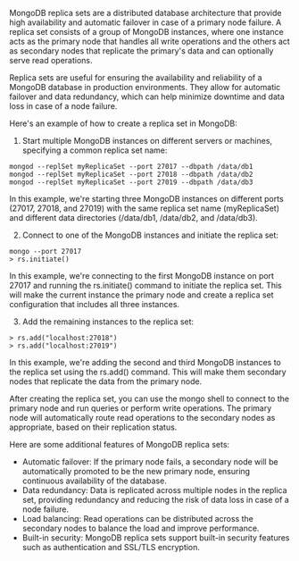 MongoDB replica sets are a distributed database architecture that provide high availability and automatic failover in case of a primary node failure. A replica set consists of a group of MongoDB instances, where one instance acts as the primary node that handles all write operations and the others act as secondary nodes that replicate the primary's data and can optionally serve read operations.

Replica sets are useful for ensuring the availability and reliability of a MongoDB database in production environments. They allow for automatic failover and data redundancy, which can help minimize downtime and data loss in case of a node failure.

Here's an example of how to create a replica set in MongoDB:

1. Start multiple MongoDB instances on different servers or machines, specifying a common replica set name:

```
mongod --replSet myReplicaSet --port 27017 --dbpath /data/db1
mongod --replSet myReplicaSet --port 27018 --dbpath /data/db2
mongod --replSet myReplicaSet --port 27019 --dbpath /data/db3

```

In this example, we're starting three MongoDB instances on different ports (27017, 27018, and 27019) with the same replica set name (myReplicaSet) and different data directories (/data/db1, /data/db2, and /data/db3).

2. Connect to one of the MongoDB instances and initiate the replica set:

```
mongo --port 27017
> rs.initiate()

```

In this example, we're connecting to the first MongoDB instance on port 27017 and running the rs.initiate() command to initiate the replica set. This will make the current instance the primary node and create a replica set configuration that includes all three instances.

3. Add the remaining instances to the replica set:

```
> rs.add("localhost:27018")
> rs.add("localhost:27019")

```

In this example, we're adding the second and third MongoDB instances to the replica set using the rs.add() command. This will make them secondary nodes that replicate the data from the primary node.

After creating the replica set, you can use the mongo shell to connect to the primary node and run queries or perform write operations. The primary node will automatically route read operations to the secondary nodes as appropriate, based on their replication status.

Here are some additional features of MongoDB replica sets:

- Automatic failover: If the primary node fails, a secondary node will be automatically promoted to be the new primary node, ensuring continuous availability of the database.
- Data redundancy: Data is replicated across multiple nodes in the replica set, providing redundancy and reducing the risk of data loss in case of a node failure.
- Load balancing: Read operations can be distributed across the secondary nodes to balance the load and improve performance.
- Built-in security: MongoDB replica sets support built-in security features such as authentication and SSL/TLS encryption.
